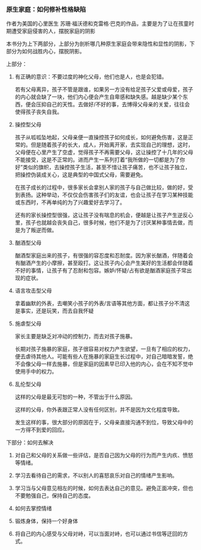 ### 原生家庭：如何修补性格缺陷

作者为美国的心里医生 苏珊·福沃德和克雷格·巴克的作品，主要是为了让在孩童时期遭受家庭侵害的人，摆脱家庭的阴影

本书分为上下两部分，上部分为剖析哪几种原生家庭会带来隐性和显性的阴影，下部分为如何战胜内心，摆脱阴影。

上部分：

1. 有正确的意识：不要过度的神化父母，他们也是人，也是会犯错。

   若有父母离异，孩子不管是跟谁，如果另一方没有给足孩子父爱或母爱，孩子的内心就会缺了一块，他们内心便会产生自卑感和缺失感。越是缺少某个东西，便会压抑自己的天性。去做好/不好的事，去博得父母亲的关爱，往往会使得孩子丧失自我。

2. 操控型父母

    孩子从呱呱坠地起，父母亲便一直操控孩子如何成长，如何避免伤害，这是正常的。但是随着孩子的长大，成人，开始离开家，去实现自己的理想，这时，父母便在心里产生了空虚，觉得孩子不再需要父母，这让操控了十几年的父母不能接受，这是不正常的。进而产生一系列打着“我所做的一切都是为了你好”类似的旗帜，去操控孩子生活，甚至不惜让孩子痛苦，也不让孩子独立，把操控伪装成关心，这是典型的中国式父母，需要避免。

    在孩子成长的过程中，很多家长会拿别人家的孩子与自己做比较，做的好，受到表扬。这种举动，不仅仅会伤害孩子们的友谊，也会让孩子在学习某种技能或东西时，不再单纯的为了兴趣爱好去学习了。

    还有的家长操控型很强，这让孩子没有喘息的机会，便越是让孩子产生逆反心里，孩子也就越会丧失自己，很多时候，他们不是为了讨厌某种事情去做，而是为了叛逆而做。

3. 酗酒型父母

    酗酒型家庭出来的孩子，有很强的容忍度和忍耐度。因为家长酗酒，伴随着会有酗酒产生的小摩擦，甚至殴打。这让孩子内心会产生美好的生活都会伴随着不好的事情，让孩子有了忍耐和包容。嫉妒/怀疑/占有欲是酗酒家庭孩子常出现的症状。

4. 语言攻击型父母

    拿着幽默的外表，去嘲笑小孩子的外表/言语等其他方面，都让孩子分不清这是事实，还是玩笑，而去自我怀疑

5. 施虐型父母

    家长主要是缺乏对冲动的控制力，而去对孩子施暴。

    长期对孩子施暴的家庭，孩子很容易对权力产生欲望，一旦有了相应的权力，便去虐待其他人。可能有些人在施暴的家庭生长过程中，对自己暗暗发誓，绝不会像父母一样去施暴，但是家庭的因素早已印入他的内心，会在不知不觉中使用手中的权力。

6. 乱伦型父母

    这样的父母是最无可恕的一种，不管出于什么原因。

    这样的父母，你外表跟正常人没有任何区别，并不是因为文化程度导致。

    发生这样的事，很大部分的原因在于，父母亲直接沟通不到位，导致父母中的一方得不到爱的回应。

下部分：如何去解决

1. 对自己和父母的关系做一些评估，是否自己因为父母的行为而产生内疚、愤怒等情绪。

2. 学习去看待自己的需求，不以别人的喜怒哀乐对自己的情绪产生影响。

3. 学习当与父母意见相左的时候，如何去表达自己的意见。避免正面冲突，但也不要勉强自己，保持自己的态度。

4. 如何去掌控情绪

5. 锻炼身体，保持一个好身体

6. 将自己的内心感受与父母对峙，可以当面对峙，也可以通过书信等迂回的方式。
